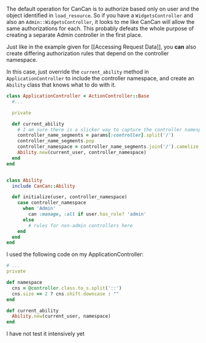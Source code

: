 The default operation for CanCan is to authorize based only on user and the object identified in `load_resource`.  So if you have a `WidgetsController` and also an `Admin::WidgetsController`, it looks to me like CanCan will allow the same authorizations for each.  This probably defeats the whole purpose of creating a separate Admin controller in the first place.

Just like in the example given for [[Accessing Request Data]], you **can** also create differing authorization rules that depend on the controller namespace.  

In this case, just override the `current_ability` method in `ApplicationController` to include the controller namespace, and create an `Ability` class that knows what to do with it.

``` ruby
class ApplicationController < ActionController::Base
  #...

  private

  def current_ability
    # I am sure there is a slicker way to capture the controller namespace
    controller_name_segments = params[:controller].split('/')
    controller_name_segments.pop
    controller_namespace = controller_name_segments.join('/').camelize
    Ability.new(current_user, controller_namespace)
  end
end


class Ability
  include CanCan::Ability

  def initialize(user, controller_namespace)
    case controller_namespace
      when 'Admin'
        can :manage, :all if user.has_role? 'admin'
      else
        # rules for non-admin controllers here
    end
  end
end
```

I used the following code on my ApplicationController: 

``` ruby
# ...
private

def namespace
  cns = @controller.class.to_s.split('::')
  cns.size == 2 ? cns.shift.downcase : ""
end

def current_ability
  Ability.new(current_user, namespace)
end
```

I have not test it intensively yet